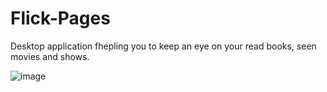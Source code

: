 # Flick-Pages

Desktop application fhepling you to keep an eye on your read books, seen movies and shows.

![image](https://github.com/OctoVoid/Flick-Pages/assets/124257933/65d7a66f-82b4-4ae7-bc9d-34e85ab4415f)

